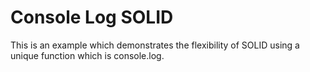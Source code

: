 # Console Log SOLID

This is an example which demonstrates the flexibility of SOLID using a unique function which is console.log.


 